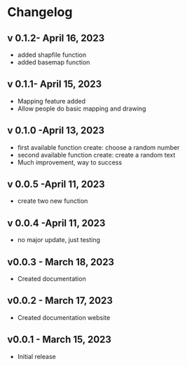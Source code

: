 # Changelog

## v 0.1.2- April 16, 2023
- added shapfile function
- added basemap function


## v 0.1.1- April 15, 2023
- Mapping feature added
- Allow people do basic mapping and drawing

## v 0.1.0 -April 13, 2023

- first available function create: choose a random number
- second available function create: create a random text 
- Much improvement, way to success


## v 0.0.5 -April 11, 2023

- create two new function

## v 0.0.4 -April 11, 2023

- no major update, just testing

## v0.0.3 - March 18, 2023

- Created documentation

## v0.0.2 - March 17, 2023

- Created documentation website

## v0.0.1 - March 15, 2023

- Initial release
